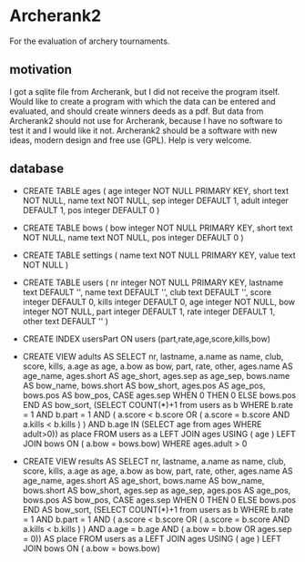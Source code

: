Archerank2
==========

For the evaluation of archery tournaments.

motivation
----------

I got a sqlite file from Archerank, but I did not receive the program itself.
Would like to create a program with which the data can be entered and evaluated, and should create winners deeds as a pdf.
But data from Archerank2 should not use for Archerank, because I have no software to test it and I would like it not.
Archerank2 should be a software with new ideas, modern design and free use (GPL). 
Help is very welcome.

database
--------

- CREATE TABLE ages ( age integer NOT NULL PRIMARY KEY, short text NOT NULL, name text NOT NULL, sep integer DEFAULT 1, adult integer DEFAULT 1, pos integer DEFAULT 0 )

- CREATE TABLE bows ( bow integer NOT NULL PRIMARY KEY, short text NOT NULL, name text NOT NULL, pos integer DEFAULT 0 )

- CREATE TABLE settings ( name text NOT NULL PRIMARY KEY, value text NOT NULL )

- CREATE TABLE users ( nr integer NOT NULL PRIMARY KEY, lastname text DEFAULT '', name text DEFAULT '', club text DEFAULT '', score integer DEFAULT 0, kills integer DEFAULT 0, age integer NOT NULL, bow integer NOT NULL, part integer DEFAULT 1, rate integer DEFAULT 1, other text DEFAULT '' )

- CREATE INDEX usersPart ON users (part,rate,age,score,kills,bow)

- CREATE VIEW adults AS SELECT nr, lastname, a.name as name, club, score, kills, a.age as age, a.bow as bow, part, rate, other, ages.name AS age_name, ages.short AS age_short, ages.sep as age_sep, bows.name AS bow_name, bows.short AS bow_short, ages.pos AS age_pos, bows.pos AS bow_pos, CASE ages.sep WHEN 0 THEN 0 ELSE bows.pos END AS bow_sort, (SELECT COUNT(*)+1 from users as b WHERE b.rate = 1 AND b.part = 1 AND ( a.score < b.score OR ( a.score = b.score AND a.kills < b.kills ) ) AND b.age IN (SELECT age from ages WHERE adult>0)) as place FROM users as a LEFT JOIN ages USING ( age ) LEFT JOIN bows ON ( a.bow = bows.bow) WHERE ages.adult > 0

- CREATE VIEW results AS SELECT nr, lastname, a.name as name, club, score, kills, a.age as age, a.bow as bow, part, rate, other, ages.name AS age_name, ages.short AS age_short, bows.name AS bow_name, bows.short AS bow_short, ages.sep as age_sep, ages.pos AS age_pos, bows.pos AS bow_pos, CASE ages.sep WHEN 0 THEN 0 ELSE bows.pos END AS bow_sort, (SELECT COUNT(*)+1 from users as b WHERE b.rate = 1 AND b.part = 1 AND ( a.score < b.score OR ( a.score = b.score AND a.kills < b.kills ) ) AND a.age = b.age AND ( a.bow = b.bow OR ages.sep = 0)) AS place FROM users as a LEFT JOIN ages USING ( age ) LEFT JOIN bows ON ( a.bow = bows.bow)
